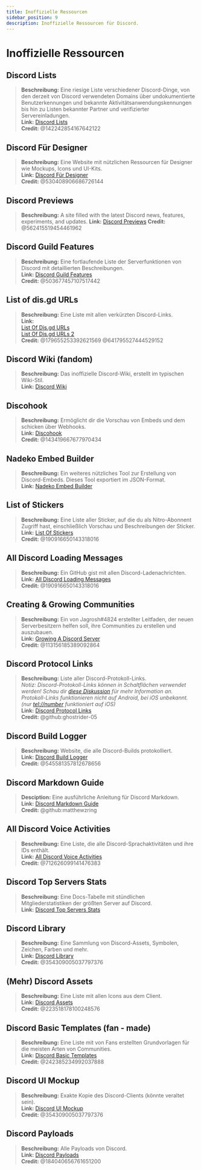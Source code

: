```yaml
---
title: Inoffizielle Ressourcen
sidebar_position: 9
description: Inoffizielle Ressourcen für Discord.
---
```


# Inoffizielle Ressourcen

## Discord Lists

> **Beschreibung:** Eine riesige Liste verschiedener Discord-Dinge, von den derzeit von Discord verwendeten Domains über undokumentierte Benutzerkennungen und bekannte Aktivitätsanwendungskennungen bis hin zu Listen bekannter Partner und verifizierter Servereinladungen.   <br/>
**Link:** [Discord Lists](https://github.com/Delitefully/DiscordLists)   <br/>
**Credit:** @142242854167642122

## Discord Für Designer

> **Beschreibung:**  Eine Website mit nützlichen Ressourcen für Designer wie Mockups, Icons und UI-Kits.  <br/>
**Link:** [Discord Für Designer](https://dfd.muatex.uk/)  <br/>
**Credit:** @530408906686726144

## Discord Previews

> **Beschreibung:** A site filled with the latest Discord news, features, experiments, and updates.
**Link:** [Discord Previews](https://discordpreviews.com/)
**Credit:** @562415519454461962

## Discord Guild Features

> **Beschreibung:** Eine fortlaufende Liste der Serverfunktionen von Discord mit detaillierten Beschreibungen.   <br/>
**Link:** [Discord Guild Features](https://gist.github.com/Techy/ecc60b12e94f8fc8185f09b82aa91dd2)  <br/>
**Credit:** @503677457107517442

## List of dis.gd URLs

> **Beschreibung:** Eine Liste mit allen verkürzten Discord-Links.   <br/>
**Link:**  <br/>
[List Of Dis.gd URLs](https://herogamers.dev/dis.gd/)   <br/>
[List Of Dis.gd URLs 2](https://thecutefoxxy.com/discord-shortlinks)  <br/>
**Credit:** @179655253392621569 @641795527444529152

## Discord Wiki (fandom)

> **Beschreibung:** Das inoffizielle Discord-Wiki, erstellt im typischen Wiki-Stil.   <br/>
**Link:** [Discord Wiki](https://discord.fandom.com/wiki/Discord) 

## Discohook

> **Beschreibung:** Ermöglicht dir die Vorschau von Embeds und dem schicken über Webhooks.   <br/>
**Link:** [Discohook](https://discohook.org/)   <br/>
**Credit:** @143419667677970434

## Nadeko Embed Builder

> **Beschreibung:** Ein weiteres nützliches Tool zur Erstellung von Discord-Embeds. Dieses Tool exportiert im JSON-Format.   <br/>
**Link:** [Nadeko Embed Builder](https://embedbuilder.nadekobot.me/ )

## List of Stickers

> **Beschreibung:** Eine Liste aller Sticker, auf die du als Nitro-Abonnent Zugriff hast, einschließlich Vorschau und Beschreibungen der Sticker.   <br/>
**Link:** [List Of Stickers](https://stickers.advaith.io/)   <br/>
**Credit:** @190916650143318016

## All Discord Loading Messages

> **Beschreibung:** Ein GitHub gist mit allen Discord-Ladenachrichten.  <br/>
**Link:** [All Discord Loading Messages](https://gist.github.com/advaith1/540543d6a2b7fd66abdb0eb02c002f88)  <br/>
**Credit:** @190916650143318016

## Creating & Growing Communities

> **Beschreibung:** Ein von Jagrosh#4824 erstellter Leitfaden, der neuen Serverbesitzern helfen soll, ihre Communities zu erstellen und auszubauen.   <br/>
**Link:** [Growing A Discord Server](https://gist.github.com/jagrosh/342324d7084c9ebdac2fa3d0cd759d10)   <br/>
**Credit:** @113156185389092864

## Discord Protocol Links

> **Beschreibung:** Liste aller Discord-Protokoll-Links.   <br/>
*Notiz: Discord-Protokoll-Links können in Schaltflächen verwendet werden! Schau dir [diese Diskussion](https://github.com/discord/discord-api-docs/discussions/3347#discussioncomment-1405699) für mehr Information an. Protokoll-Links funktionieren nicht auf Android, bei iOS unbekannt. (nur <tel://number> funktioniert auf iOS)*   <br/>
**Link:** [Discord Protocol Links](https://gist.github.com/ghostrider-05/8f1a0bfc27c7c4509b4ea4e8ce718af0)   <br/>
**Credit:** @github:ghostrider-05

## Discord Build Logger

> **Beschreibung:** Website, die alle Discord-Builds protokolliert.   <br/>
**Link:** [Discord Build Logger](https://discord.sale/)  
**Credit:** @545581357812678656

## Discord Markdown Guide

> **Desciption:** Eine ausführliche Anleitung für Discord Markdown.  <br/>
**Link:** [Discord Markdown Guide](https://gist.github.com/matthewzring/9f7bbfd102003963f9be7dbcf7d40e51)  <br/>
**Credit:** @github:matthewzring

## All Discord Voice Activities

> **Beschreibung:** Eine Liste, die alle Discord-Sprachaktivitäten und ihre IDs enthält.   <br/>
**Link:** [All Discord Voice Activities](https://gist.github.com/GeneralSadaf/42d91a2b6a93a7db7a39208f2d8b53ad)   <br/>
**Credit:** @712626099141476383
 
## Discord Top Servers Stats

> **Beschreibung:** Eine Docs-Tabelle mit stündlichen Mitgliederstatistiken der größten Server auf Discord.   <br/>
**Link:** [Discord Top Servers Stats](https://docs.google.com/spreadsheets/d/1gRQ44Goa8x_M714pSmPXLHW3BAK5LzWzRn1MVXPeVn4/edit#gid=0)

## Discord Library

> **Beschreibung:** Eine Sammlung von Discord-Assets, Symbolen, Zeichen, Farben und mehr.   <br/>
**Link:** [Discord Library](https://www.figma.com/community/file/1114896965920105129)   <br/>
**Credit:** @354309005037797376

## (Mehr) Discord Assets

> **Beschreibung:** Eine Liste mit allen Icons aus dem Client.   <br/>
**Link:** [Discord Assets](https://gitlab.com/derpystuff/discord-asset-datamining )   <br/>
**Credit:** @223518178100248576

## Discord Basic Templates (fan - made)

> **Beschreibung:** Eine Liste mit von Fans erstellten Grundvorlagen für die meisten Arten von Communities.  <br/>
**Link:** [Discord Basic Templates](https://gist.github.com/srnyx/12922980e75cf14508990bb36a6989a9)  <br/>
**Credit:** @242385234992037888

## Discord UI Mockup

> **Beschreibung:** Exakte Kopie des Discord-Clients (könnte veraltet sein).   <br/>
**Link:** [Discord UI Mockup](https://www.figma.com/community/file/994323951589690341/Discord-Desktop-UI)   <br/>
**Credit:** @354309005037797376

## Discord Payloads

> **Beschreibung:** Alle Payloads von Discord.   <br/>
**Link:** [Discord Payloads](https://github.com/discord-payloads/discord-payloads)   <br/>
**Credit:** @184040656761651200
